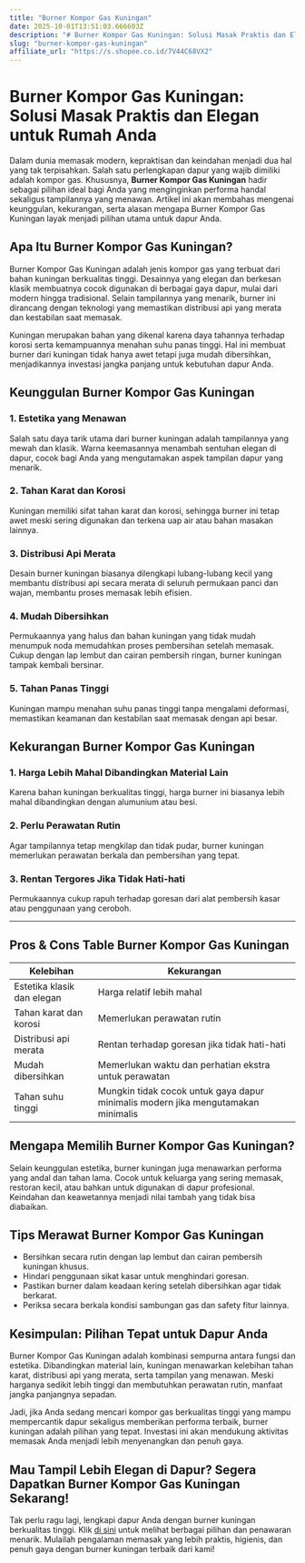 ```yaml
---
title: "Burner Kompor Gas Kuningan"
date: 2025-10-01T13:51:03.666603Z
description: "# Burner Kompor Gas Kuningan: Solusi Masak Praktis dan Elegan untuk Rumah Anda..."
slug: "burner-kompor-gas-kuningan"
affiliate_url: "https://s.shopee.co.id/7V44C68VX2"
---
```

# Burner Kompor Gas Kuningan: Solusi Masak Praktis dan Elegan untuk Rumah Anda

Dalam dunia memasak modern, kepraktisan dan keindahan menjadi dua hal yang tak terpisahkan. Salah satu perlengkapan dapur yang wajib dimiliki adalah kompor gas. Khususnya, **Burner Kompor Gas Kuningan** hadir sebagai pilihan ideal bagi Anda yang menginginkan performa handal sekaligus tampilannya yang menawan. Artikel ini akan membahas mengenai keunggulan, kekurangan, serta alasan mengapa Burner Kompor Gas Kuningan layak menjadi pilihan utama untuk dapur Anda.

## Apa Itu Burner Kompor Gas Kuningan?

Burner Kompor Gas Kuningan adalah jenis kompor gas yang terbuat dari bahan kuningan berkualitas tinggi. Desainnya yang elegan dan berkesan klasik membuatnya cocok digunakan di berbagai gaya dapur, mulai dari modern hingga tradisional. Selain tampilannya yang menarik, burner ini dirancang dengan teknologi yang memastikan distribusi api yang merata dan kestabilan saat memasak.

Kuningan merupakan bahan yang dikenal karena daya tahannya terhadap korosi serta kemampuannya menahan suhu panas tinggi. Hal ini membuat burner dari kuningan tidak hanya awet tetapi juga mudah dibersihkan, menjadikannya investasi jangka panjang untuk kebutuhan dapur Anda.

## Keunggulan Burner Kompor Gas Kuningan

### 1. Estetika yang Menawan

Salah satu daya tarik utama dari burner kuningan adalah tampilannya yang mewah dan klasik. Warna keemasannya menambah sentuhan elegan di dapur, cocok bagi Anda yang mengutamakan aspek tampilan dapur yang menarik.

### 2. Tahan Karat dan Korosi

Kuningan memiliki sifat tahan karat dan korosi, sehingga burner ini tetap awet meski sering digunakan dan terkena uap air atau bahan masakan lainnya.

### 3. Distribusi Api Merata

Desain burner kuningan biasanya dilengkapi lubang-lubang kecil yang membantu distribusi api secara merata di seluruh permukaan panci dan wajan, membantu proses memasak lebih efisien.

### 4. Mudah Dibersihkan

Permukaannya yang halus dan bahan kuningan yang tidak mudah menumpuk noda memudahkan proses pembersihan setelah memasak. Cukup dengan lap lembut dan cairan pembersih ringan, burner kuningan tampak kembali bersinar.

### 5. Tahan Panas Tinggi

Kuningan mampu menahan suhu panas tinggi tanpa mengalami deformasi, memastikan keamanan dan kestabilan saat memasak dengan api besar.

## Kekurangan Burner Kompor Gas Kuningan

### 1. Harga Lebih Mahal Dibandingkan Material Lain

Karena bahan kuningan berkualitas tinggi, harga burner ini biasanya lebih mahal dibandingkan dengan alumunium atau besi.

### 2. Perlu Perawatan Rutin

Agar tampilannya tetap mengkilap dan tidak pudar, burner kuningan memerlukan perawatan berkala dan pembersihan yang tepat.

### 3. Rentan Tergores Jika Tidak Hati-hati

Permukaannya cukup rapuh terhadap goresan dari alat pembersih kasar atau penggunaan yang ceroboh.

---

## Pros & Cons Table Burner Kompor Gas Kuningan

| Kelebihan                                   | Kekurangan                                  |
|----------------------------------------------|----------------------------------------------|
| Estetika klasik dan elegan                  | Harga relatif lebih mahal                 |
| Tahan karat dan korosi                     | Memerlukan perawatan rutin               |
| Distribusi api merata                        | Rentan terhadap goresan jika tidak hati-hati |
| Mudah dibersihkan                           | Memerlukan waktu dan perhatian ekstra untuk perawatan |
| Tahan suhu tinggi                          | Mungkin tidak cocok untuk gaya dapur minimalis modern jika mengutamakan minimalis |

## Mengapa Memilih Burner Kompor Gas Kuningan?

Selain keunggulan estetika, burner kuningan juga menawarkan performa yang andal dan tahan lama. Cocok untuk keluarga yang sering memasak, restoran kecil, atau bahkan untuk digunakan di dapur profesional. Keindahan dan keawetannya menjadi nilai tambah yang tidak bisa diabaikan.

## Tips Merawat Burner Kompor Gas Kuningan

- Bersihkan secara rutin dengan lap lembut dan cairan pembersih kuningan khusus.
- Hindari penggunaan sikat kasar untuk menghindari goresan.
- Pastikan burner dalam keadaan kering setelah dibersihkan agar tidak berkarat.
- Periksa secara berkala kondisi sambungan gas dan safety fitur lainnya.

## Kesimpulan: Pilihan Tepat untuk Dapur Anda

Burner Kompor Gas Kuningan adalah kombinasi sempurna antara fungsi dan estetika. Dibandingkan material lain, kuningan menawarkan kelebihan tahan karat, distribusi api yang merata, serta tampilan yang menawan. Meski harganya sedikit lebih tinggi dan membutuhkan perawatan rutin, manfaat jangka panjangnya sepadan.

Jadi, jika Anda sedang mencari kompor gas berkualitas tinggi yang mampu mempercantik dapur sekaligus memberikan performa terbaik, burner kuningan adalah pilihan yang tepat. Investasi ini akan mendukung aktivitas memasak Anda menjadi lebih menyenangkan dan penuh gaya.

## Mau Tampil Lebih Elegan di Dapur? Segera Dapatkan Burner Kompor Gas Kuningan Sekarang!

Tak perlu ragu lagi, lengkapi dapur Anda dengan burner kuningan berkualitas tinggi. Klik [di sini](https://s.shopee.co.id/7V44C68VX2) untuk melihat berbagai pilihan dan penawaran menarik. Mulailah pengalaman memasak yang lebih praktis, higienis, dan penuh gaya dengan burner kuningan terbaik dari kami!